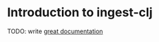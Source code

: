 # Introduction to ingest-clj

TODO: write [great documentation](http://jacobian.org/writing/what-to-write/)
